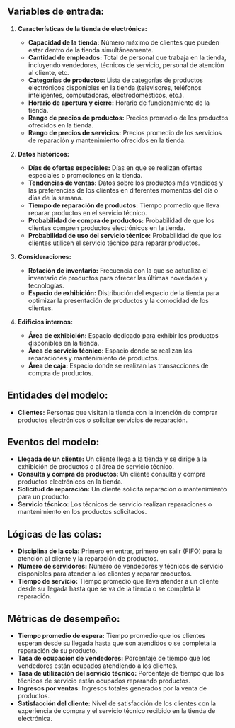 ## Variables de entrada:
1. **Características de la tienda de electrónica:**
   - **Capacidad de la tienda:** Número máximo de clientes que pueden estar dentro de la tienda simultáneamente.
   - **Cantidad de empleados:** Total de personal que trabaja en la tienda, incluyendo vendedores, técnicos de servicio, personal de atención al cliente, etc.
   - **Categorías de productos:** Lista de categorías de productos electrónicos disponibles en la tienda (televisores, teléfonos inteligentes, computadoras, electrodomésticos, etc.).
   - **Horario de apertura y cierre:** Horario de funcionamiento de la tienda.
   - **Rango de precios de productos:** Precios promedio de los productos ofrecidos en la tienda.
   - **Rango de precios de servicios:** Precios promedio de los servicios de reparación y mantenimiento ofrecidos en la tienda.

2. **Datos históricos:**
   - **Días de ofertas especiales:** Días en que se realizan ofertas especiales o promociones en la tienda.
   - **Tendencias de ventas:** Datos sobre los productos más vendidos y las preferencias de los clientes en diferentes momentos del día o días de la semana.
   - **Tiempo de reparación de productos:** Tiempo promedio que lleva reparar productos en el servicio técnico.
   - **Probabilidad de compra de productos:** Probabilidad de que los clientes compren productos electrónicos en la tienda.
   - **Probabilidad de uso del servicio técnico:** Probabilidad de que los clientes utilicen el servicio técnico para reparar productos.
   
3. **Consideraciones:**
   - **Rotación de inventario:** Frecuencia con la que se actualiza el inventario de productos para ofrecer las últimas novedades y tecnologías.
   - **Espacio de exhibición:** Distribución del espacio de la tienda para optimizar la presentación de productos y la comodidad de los clientes.

4. **Edificios internos:**
   - **Área de exhibición:** Espacio dedicado para exhibir los productos disponibles en la tienda.
   - **Área de servicio técnico:** Espacio donde se realizan las reparaciones y mantenimiento de productos.
   - **Área de caja:** Espacio donde se realizan las transacciones de compra de productos.

## Entidades del modelo:
- **Clientes:** Personas que visitan la tienda con la intención de comprar productos electrónicos o solicitar servicios de reparación.

## Eventos del modelo:
- **Llegada de un cliente:** Un cliente llega a la tienda y se dirige a la exhibición de productos o al área de servicio técnico.
- **Consulta y compra de productos:** Un cliente consulta y compra productos electrónicos en la tienda.
- **Solicitud de reparación:** Un cliente solicita reparación o mantenimiento para un producto.
- **Servicio técnico:** Los técnicos de servicio realizan reparaciones o mantenimiento en los productos solicitados.

## Lógicas de las colas:
- **Disciplina de la cola:** Primero en entrar, primero en salir (FIFO) para la atención al cliente y la reparación de productos.
- **Número de servidores:** Número de vendedores y técnicos de servicio disponibles para atender a los clientes y reparar productos.
- **Tiempo de servicio:** Tiempo promedio que lleva atender a un cliente desde su llegada hasta que se va de la tienda o se completa la reparación.

## Métricas de desempeño:
- **Tiempo promedio de espera:** Tiempo promedio que los clientes esperan desde su llegada hasta que son atendidos o se completa la reparación de su producto.
- **Tasa de ocupación de vendedores:** Porcentaje de tiempo que los vendedores están ocupados atendiendo a los clientes.
- **Tasa de utilización del servicio técnico:** Porcentaje de tiempo que los técnicos de servicio están ocupados reparando productos.
- **Ingresos por ventas:** Ingresos totales generados por la venta de productos.
- **Satisfacción del cliente:** Nivel de satisfacción de los clientes con la experiencia de compra y el servicio técnico recibido en la tienda de electrónica.
